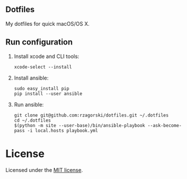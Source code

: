 ## Dotfiles

My dotfiles for quick macOS/OS X.

## Run configuration

1. Install xcode and CLI tools:

    ```
    xcode-select --install
    ```

1. Install ansible:

    ```
    sudo easy_install pip
    pip install --user ansible
    ```

1. Run ansible:

    ```
    git clone git@github.com:rzagorski/dotfiles.git ~/.dotfiles
    cd ~/.dotfiles
    $(python -m site --user-base)/bin/ansible-playbook --ask-become-pass -i local.hosts playbook.yml
    ```

# License

Licensed under the [MIT license](http://opensource.org/licenses/MIT).
